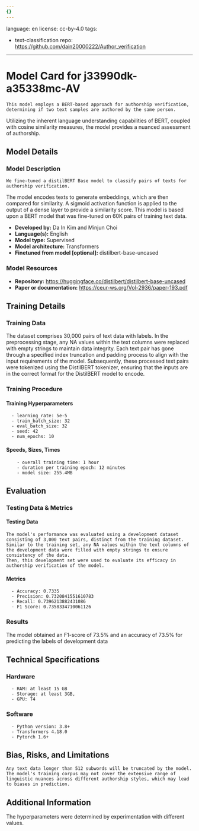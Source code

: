 ```yaml
---
{}
---
```

language: en
license: cc-by-4.0
tags:
- text-classification
repo: https://github.com/dain20000222/Author_verification

---

# Model Card for j33990dk-a35338mc-AV

<!-- Provide a quick summary of what the model is/does. -->


    This model employs a BERT-based approach for authorship verification, determining if two text samples are authored by the same person. 
Utilizing the inherent language understanding capabilities of BERT, coupled with cosine similarity measures, the model provides a nuanced assessment of authorship.
    


## Model Details

### Model Description

<!-- Provide a longer summary of what this model is. -->


    We fine-tuned a distilBERT Base model to classify pairs of texts for authorship verification. 
The model encodes texts to generate embeddings, which are then compared for similarity. 
A sigmoid activation function is applied to the output of a dense layer to provide a similarity score.
This model is based upon a BERT model that was fine-tuned on 60K pairs of  training text data.
    

- **Developed by:** Da In Kim and Minjun Choi
- **Language(s):** English
- **Model type:** Supervised
- **Model architecture:** Transformers
- **Finetuned from model [optional]:** distilbert-base-uncased

### Model Resources

<!-- Provide links where applicable. -->

- **Repository:** https://huggingface.co/distilbert/distilbert-base-uncased
- **Paper or documentation:** https://ceur-ws.org/Vol-2936/paper-193.pdf

## Training Details

### Training Data

<!-- This is a short stub of information on the training data that was used, and documentation related to data pre-processing or additional filtering (if applicable). -->

The dataset comprises 30,000 pairs of text data with labels. 
    In the preprocessing stage, any NA values within the text columns were replaced with empty strings to maintain data integrity. 
    Each text pair has gone through a specified index truncation and padding process to align with the input requirements of the model. 
    Subsequently, these processed text pairs were tokenized using the DistilBERT tokenizer, ensuring that the inputs are in the correct format for the DistilBERT model to encode. 
    

### Training Procedure

<!-- This relates heavily to the Technical Specifications. Content here should link to that section when it is relevant to the training procedure. -->

#### Training Hyperparameters

<!-- This is a summary of the values of hyperparameters used in training the model. -->


      - learning_rate: 5e-5
      - train_batch_size: 32
      - eval_batch_size: 32
      - seed: 42
      - num_epochs: 10
      

#### Speeds, Sizes, Times

<!-- This section provides information about how roughly how long it takes to train the model and the size of the resulting model. -->


        - overall training time: 1 hour
        - duration per training epoch: 12 minutes
        - model size: 255.4MB
    

## Evaluation

<!-- This section describes the evaluation protocols and provides the results. -->

### Testing Data & Metrics

#### Testing Data

<!-- This should describe any evaluation data used (e.g., the development/validation set provided). -->


    The model's performance was evaluated using a development dataset consisting of 3,000 text pairs, distinct from the training dataset. 
    Similar to the training set, any NA values within the text columns of the development data were filled with empty strings to ensure consistency of the data. 
    Then, this development set were used to evaluate its efficacy in authorship verification of the model.
    

#### Metrics

<!-- These are the evaluation metrics being used. -->


      - Accuracy: 0.7335
      - Precision: 0.7320841551610783
      - Recall: 0.7396213882431086
      - F1 Score: 0.7358334710061126
      

### Results

The model obtained an F1-score of 73.5% and an accuracy of 73.5% for predicting the labels of development data

## Technical Specifications

### Hardware


      - RAM: at least 15 GB
      - Storage: at least 3GB,
      - GPU: T4

### Software


      - Python version: 3.8+
      - Transformers 4.18.0
      - Pytorch 1.6+

## Bias, Risks, and Limitations

<!-- This section is meant to convey both technical and sociotechnical limitations. -->


    Any text data longer than 512 subwords will be truncated by the model. 
    The model's training corpus may not cover the extensive range of linguistic nuances across different authorship styles, which may lead to biases in prediction.
    

## Additional Information

<!-- Any other information that would be useful for other people to know. -->

The hyperparameters were determined by experimentation
      with different values.
      
